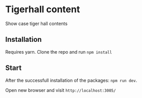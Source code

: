 # Tigerhall content

Show case tiger hall contents

## Installation

Requires yarn. Clone the repo and run `npm install`

## Start

After the successfull installation of the packages: `npm run dev`.

Open new browser and visit `http://localhost:3005/`
